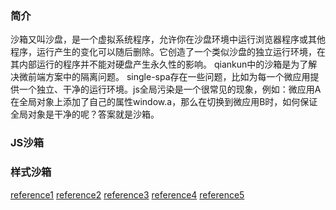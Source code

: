 ### 简介
沙箱又叫沙盘，是一个虚拟系统程序，允许你在沙盘环境中运行浏览器程序或其他程序，运行产生的变化可以随后删除。它创造了一个类似沙盘的独立运行环境，在其内部运行的程序并不能对硬盘产生永久性的影响。
qiankun中的沙箱是为了解决微前端方案中的隔离问题。
single-spa存在一些问题，比如为每一个微应用提供一个独立、干净的运行环境。js全局污染是一个很常见的现象，例如：微应用A在全局对象上添加了自己的属性window.a，那么在切换到微应用B时，如何保证全局对象是干净的呢？答案就是沙箱。

### JS沙箱

### 样式沙箱



[reference1](https://juejin.cn/post/6885211340999229454)
[reference2](https://mp.weixin.qq.com/s?__biz=MzA3NTk4NjQ1OQ==&mid=2247484245&idx=1&sn=9ee91018578e6189f3b11a4d688228c5&chksm=9f696021a81ee937847c962e3135017fff9ba8fd0b61f782d7245df98582a1410aa000dc5fdc&token=1002082546&lang=zh_CN#rd)
[reference3](https://mp.weixin.qq.com/mp/appmsgalbum?__biz=MzA3NTk4NjQ1OQ==&action=getalbum&album_id=2251416802327232513&scene=173&from_msgid=2247484245&from_itemidx=1&count=3&nolastread=1#wechat_redirect)
[reference4](https://segmentfault.com/a/1190000022275991)
[reference5](https://juejin.cn/post/6981374562877308936)